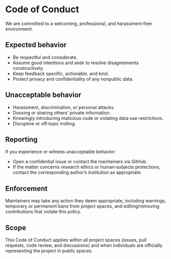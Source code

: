 # Code of Conduct

We are committed to a welcoming, professional, and harassment‑free environment.

## Expected behavior
- Be respectful and considerate.
- Assume good intentions and seek to resolve disagreements constructively.
- Keep feedback specific, actionable, and kind.
- Protect privacy and confidentiality of any nonpublic data.

## Unacceptable behavior
- Harassment, discrimination, or personal attacks.
- Doxxing or sharing others’ private information.
- Knowingly introducing malicious code or violating data‑use restrictions.
- Disruptive or off‑topic trolling.

## Reporting
If you experience or witness unacceptable behavior:
- Open a confidential issue or contact the maintainers via GitHub.
- If the matter concerns research ethics or human‑subjects protections, contact the corresponding author’s institution as appropriate.

## Enforcement
Maintainers may take any action they deem appropriate, including warnings, temporary or permanent bans from project spaces, and editing/removing contributions that violate this policy.

## Scope
This Code of Conduct applies within all project spaces (issues, pull requests, code review, and discussions) and when individuals are officially representing the project in public spaces.
